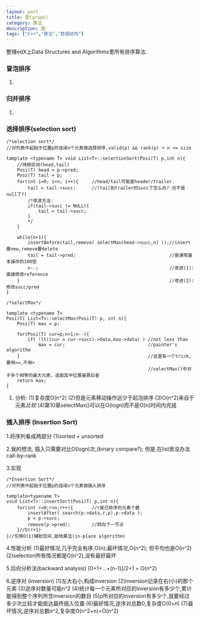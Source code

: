 ```yaml
---
layout: post
title: 图(graph)
category: 算法
description: 图
tags: ["C++","算法","数据结构"]
---
```


整理edX上Data Structures and Algorithms里所有排序算法.

### 冒泡排序
1.

### 归并排序
1.


### 选择排序(selection sort)

```
/*selection sort*/
//对列表中起始于位置p的连续n个元素做选择排序,valid(p) && rank(p) + n <= size

tamplate <typename T> void List<T>::selectionSort(Posi(T) p,int n){
	//待排区间(head,tail)
	Posi(T) head = p->pred;
	Posi(T) tail = p;
	for(int i=0; i<n; i++){ 	//head/tail可能是header/trailer.
		tail = tail->succ; 		//(tail到trailer的succ了怎么办? 岂不是null了?)	
		/*改进方法:
		if(tail->succ != NULL){
			tail = tail->succ;
		}
		*/
	}
	
	while(n>1){
		insertBefore(tail,remove( selectMax(head->succ,n) ));//insert要new,remove要delete
		tail = tail->pred;									 //是通常基本操作的100倍
		n--;												 //改进(1):直接修改reference
	}														 //改进(2):修改succ/pred
}
```

```
/*selectMax*/

template <typename T>
Posi(T) List<T>::selectMax(Posi(T) p, int n){
	Posi(T) max = p;
	
	for(Posi(T) cur=p;n>1;n--){
		if( !lt((cur = cur->succ)->data,max->data) ) //not less than
			max = cur;								 //painter's algorithm
	}												 //这里有一个trick, 要用>=,不用>
													 //selectMax()中对于多个相等的最大元素，选取其中位置最靠后者
	return max;
}
```

1. 分析:
(1)复杂度O(n^2)
(2)但是元素移动操作远少于起泡排序
(3)O(n^2)来自于元素*比较*
(4)第10章selectMax()可以在O(logn)而不是O(n)时间内完成

### 插入排序 (Insertion Sort)

1.将序列看成两部分
(1)sorted + unsorted

2.我的想法, 插入只需要对比O(logn)次,(binary compare?); 但是,在list里没办法call-by-rank

3.实现

```
/*Insertion Sort*/
//对列表中起始于位置p的连续n个元素做插入排序

template<typename T>
void List<T>::insertSort(Posi(T) p,int n){
	for(int r=0;r<n;r++){		//r是已排序的元素个数
		insertAfter( search(p->data,r,p),p->data );		
		p = p->succ;
		remove(p->pred);		//转向下一节点
	}//O(r+1)
}//仅用O(1)辅助空间,就地算法(in-place algorithm)
```

4.性能分析
(1)最好情况,几乎完全有序,O(n);最坏情况,O(n^2); 但平均也是O(n^2)
(2)selection所有情况都是O(n^2),没有最好最坏

5.后向分析法(backward analysis)
[0+1+...+(n-1)]/2+1 = O(n^2)

6.逆序对 (inversion)
(1)左大右小,构成inversion
(2)inversion记录在右(小)的那个元素
(3)逆序对数量可能n^2
(4)统计每一个元素所对应的inversion有多少个,累计能得到整个序列所含inversion的数目
(5)p所对应的inversion有多少个,就要经过多少次比较才能抵达最终插入位置
(6)最好情况,逆序对总数0,复杂度O(0+n)
(7)最坏情况,逆序对总数n^2,复杂度O(n^2+n)=O(n^2)